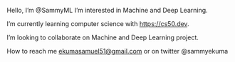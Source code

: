Hello, I’m @SammyML
I’m interested in Machine and Deep Learning.

I’m currently learning computer science with https://cs50.dev.

I’m looking to collaborate on Machine and Deep Learning  project. 

How to reach me ekumasamuel51@gmail.com or on twitter @sammyekuma 

<!---
SammyML/SammyML is a ✨ special ✨ repository because its `README.md` (this file) appears on your GitHub profile.
You can click the Preview link to take a look at your changes.
--->
